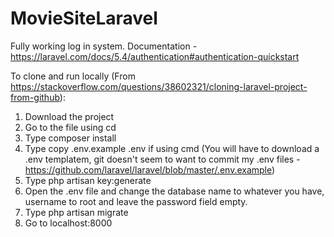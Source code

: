 # MovieSiteLaravel 
Fully working log in system. Documentation - https://laravel.com/docs/5.4/authentication#authentication-quickstart

To clone and run locally (From https://stackoverflow.com/questions/38602321/cloning-laravel-project-from-github):

1. Download the project
2. Go to the file using cd
3. Type composer install
4. Type copy .env.example .env if using cmd (You will have to download a .env templatem, git doesn't seem to want to commit my .env files - https://github.com/laravel/laravel/blob/master/.env.example)
5. Type php artisan key:generate
6. Open the .env file and change the database name to whatever you have, username to root and leave the password field empty.
7. Type php artisan migrate
8. Go to localhost:8000




